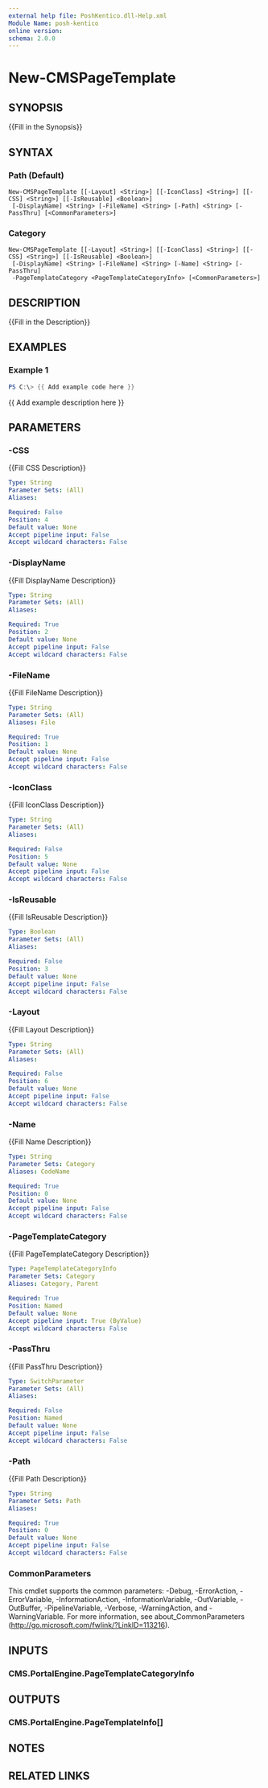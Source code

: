 ```yaml
---
external help file: PoshKentico.dll-Help.xml
Module Name: posh-kentico
online version:
schema: 2.0.0
---
```


# New-CMSPageTemplate

## SYNOPSIS
{{Fill in the Synopsis}}

## SYNTAX

### Path (Default)
```
New-CMSPageTemplate [[-Layout] <String>] [[-IconClass] <String>] [[-CSS] <String>] [[-IsReusable] <Boolean>]
 [-DisplayName] <String> [-FileName] <String> [-Path] <String> [-PassThru] [<CommonParameters>]
```

### Category
```
New-CMSPageTemplate [[-Layout] <String>] [[-IconClass] <String>] [[-CSS] <String>] [[-IsReusable] <Boolean>]
 [-DisplayName] <String> [-FileName] <String> [-Name] <String> [-PassThru]
 -PageTemplateCategory <PageTemplateCategoryInfo> [<CommonParameters>]
```

## DESCRIPTION
{{Fill in the Description}}

## EXAMPLES

### Example 1
```powershell
PS C:\> {{ Add example code here }}
```

{{ Add example description here }}

## PARAMETERS

### -CSS
{{Fill CSS Description}}

```yaml
Type: String
Parameter Sets: (All)
Aliases:

Required: False
Position: 4
Default value: None
Accept pipeline input: False
Accept wildcard characters: False
```

### -DisplayName
{{Fill DisplayName Description}}

```yaml
Type: String
Parameter Sets: (All)
Aliases:

Required: True
Position: 2
Default value: None
Accept pipeline input: False
Accept wildcard characters: False
```

### -FileName
{{Fill FileName Description}}

```yaml
Type: String
Parameter Sets: (All)
Aliases: File

Required: True
Position: 1
Default value: None
Accept pipeline input: False
Accept wildcard characters: False
```

### -IconClass
{{Fill IconClass Description}}

```yaml
Type: String
Parameter Sets: (All)
Aliases:

Required: False
Position: 5
Default value: None
Accept pipeline input: False
Accept wildcard characters: False
```

### -IsReusable
{{Fill IsReusable Description}}

```yaml
Type: Boolean
Parameter Sets: (All)
Aliases:

Required: False
Position: 3
Default value: None
Accept pipeline input: False
Accept wildcard characters: False
```

### -Layout
{{Fill Layout Description}}

```yaml
Type: String
Parameter Sets: (All)
Aliases:

Required: False
Position: 6
Default value: None
Accept pipeline input: False
Accept wildcard characters: False
```

### -Name
{{Fill Name Description}}

```yaml
Type: String
Parameter Sets: Category
Aliases: CodeName

Required: True
Position: 0
Default value: None
Accept pipeline input: False
Accept wildcard characters: False
```

### -PageTemplateCategory
{{Fill PageTemplateCategory Description}}

```yaml
Type: PageTemplateCategoryInfo
Parameter Sets: Category
Aliases: Category, Parent

Required: True
Position: Named
Default value: None
Accept pipeline input: True (ByValue)
Accept wildcard characters: False
```

### -PassThru
{{Fill PassThru Description}}

```yaml
Type: SwitchParameter
Parameter Sets: (All)
Aliases:

Required: False
Position: Named
Default value: None
Accept pipeline input: False
Accept wildcard characters: False
```

### -Path
{{Fill Path Description}}

```yaml
Type: String
Parameter Sets: Path
Aliases:

Required: True
Position: 0
Default value: None
Accept pipeline input: False
Accept wildcard characters: False
```

### CommonParameters
This cmdlet supports the common parameters: -Debug, -ErrorAction, -ErrorVariable, -InformationAction, -InformationVariable, -OutVariable, -OutBuffer, -PipelineVariable, -Verbose, -WarningAction, and -WarningVariable.
For more information, see about_CommonParameters (http://go.microsoft.com/fwlink/?LinkID=113216).

## INPUTS

### CMS.PortalEngine.PageTemplateCategoryInfo

## OUTPUTS

### CMS.PortalEngine.PageTemplateInfo[]

## NOTES

## RELATED LINKS
